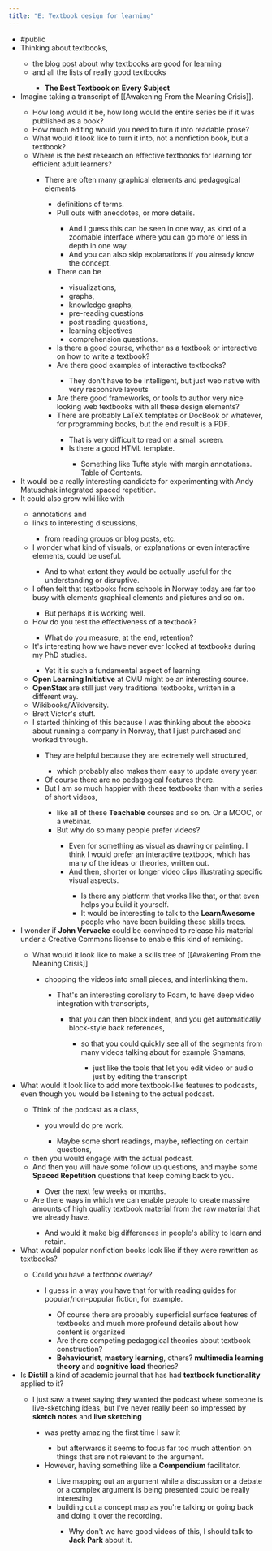 ```yaml
---
title: "E: Textbook design for learning"
---
```


- #public<span id='Xi8dVj_72'/>
- Thinking about textbooks,<span id='DKclQisnj'/>
    - the [blog post](https://teacherhead.com/2020/04/20/the-next-edu-revolution-textbooks/) about why textbooks are good for learning<span id='O0A9BkTWL'/>
    - and all the lists of really good textbooks<span id='EOeg0l-M1'/>
        - **The Best Textbook on Every Subject**<span id='snYklfitj'/>
- Imagine taking a transcript of [[Awakening From the Meaning Crisis]].<span id='7-DERn2yG'/>
    - How long would it be, how long would the entire series be if it was published as a book?<span id='jSvyWJn_p'/>
    - How much editing would you need to turn it into readable prose?<span id='LGls31hzi'/>
    - What would it look like to turn it into, not a nonfiction book, but a textbook?<span id='7h4bvEJIS'/>
    - Where is the best research on effective textbooks for learning for efficient adult learners?<span id='lXtR90BGt'/>
        - There are often many graphical elements and pedagogical elements<span id='ItsfuliGD'/>
            - definitions of terms.<span id='g4w7htaZy'/>
            - Pull outs with anecdotes, or more details.<span id='BQ8jn7Poq'/>
                - And I guess this can be seen in one way, as kind of a zoomable interface where you can go more or less in depth in one way.<span id='Znln8MSO1'/>
                - And you can also skip explanations if you already know the concept.<span id='AeCNPkvJc'/>
            - There can be<span id='dQiII5AVG'/>
                - visualizations,<span id='JjAWcMJha'/>
                - graphs,<span id='J4JqBhW5D'/>
                - knowledge graphs,<span id='JBLNCDVSV'/>
                - pre-reading questions<span id='3SOSqO9wP'/>
                - post reading questions,<span id='ARsG-1ZV4'/>
                - learning objectives<span id='TG3vl6EhM'/>
                - comprehension questions.<span id='vDudhUAyU'/>
            - Is there a good course, whether as a textbook or interactive on how to write a textbook?<span id='WRuL5It-N'/>
            - Are there good examples of interactive textbooks?<span id='_uI_Fh38v'/>
                - They don't have to be intelligent, but just web native with very responsive layouts<span id='U-Mn36pNd'/>
            - Are there good frameworks, or tools to author very nice looking web textbooks with all these design elements?<span id='5WKjLlB4m'/>
            - There are probably LaTeX templates or DocBook or whatever, for programming books, but the end result is a PDF.<span id='teKJ5mNYM'/>
                - That is very difficult to read on a small screen.<span id='uFt_ZB6vU'/>
                - Is there a good HTML template.<span id='dzaneARL9'/>
                    - Something like Tufte style with margin annotations. Table of Contents.<span id='kt5l557_a'/>
- It would be a really interesting candidate for experimenting with Andy Matuschak integrated spaced repetition.<span id='ANCpKlZeK'/>
- It could also grow wiki like with<span id='j2ulpJQkv'/>
    - annotations and<span id='og0IbsPO6'/>
    - links to interesting discussions,<span id='Ug6pfkT_g'/>
        - from reading groups or blog posts, etc.<span id='jxUceBAJp'/>
    - I wonder what kind of visuals, or explanations or even interactive elements, could be useful.<span id='e2pRhbBnG'/>
        - And to what extent they would be actually useful for the understanding or disruptive.<span id='DIGmD8tqN'/>
    - I often felt that textbooks from schools in Norway today are far too busy with elements graphical elements and pictures and so on.<span id='OlU6e88rg'/>
        - But perhaps it is working well.<span id='qXjZeNHI5'/>
    - How do you test the effectiveness of a textbook?<span id='TgphWHVFh'/>
        - What do you measure, at the end, retention?<span id='Hvk0KTPQN'/>
    - It's interesting how we have never ever looked at textbooks during my PhD studies.<span id='C1sr9lK8F'/>
        - Yet it is such a fundamental aspect of learning.<span id='pIh5Hx5rW'/>
    - **Open Learning Initiative** at CMU might be an interesting source.<span id='4EYGlZ2bX'/>
    - **OpenStax** are still just very traditional textbooks, written in a different way.<span id='dsuVQ7Cgd'/>
    - Wikibooks/Wikiversity.<span id='b8rDojWPH'/>
    - Brett Victor's stuff.<span id='cnj0x7vIb'/>
    - I started thinking of this because I was thinking about the ebooks about running a company in Norway, that I just purchased and worked through.<span id='eJNVo_SDy'/>
        - They are helpful because they are extremely well structured,<span id='lU-ADqtWW'/>
            - which probably also makes them easy to update every year.<span id='YY0dWDtiJ'/>
        - Of course there are no pedagogical features there.<span id='G2YWW9_Xw'/>
        - But I am so much happier with these textbooks than with a series of short videos,<span id='PLOTlVLRN'/>
            - like all of these **Teachable** courses and so on. Or a MOOC, or a webinar.<span id='KEi5u3J3E'/>
            - But why do so many people prefer videos?<span id='uFHwbPdvB'/>
                - Even for something as visual as drawing or painting. I think I would prefer an interactive textbook, which has many of the ideas or theories, written out.<span id='hz66iYUdJ'/>
                - And then, shorter or longer video clips illustrating specific visual aspects.<span id='cef2GG-OU'/>
                    - Is there any platform that works like that, or that even helps you build it yourself.<span id='vZ8NNW8AX'/>
                    - It would be interesting to talk to the **LearnAwesome** people who have been building these skills trees.<span id='JfWAf0BMA'/>
- I wonder if **John Vervaeke** could be convinced to release his material under a Creative Commons license to enable this kind of remixing.<span id='qqOQeoJBU'/>
    - What would it look like to make a skills tree of [[Awakening From the Meaning Crisis]]<span id='CgF2E05ti'/>
        - chopping the videos into small pieces, and interlinking them.<span id='7JPlR619u'/>
            - That's an interesting corollary to Roam, to have deep video integration with transcripts,<span id='EW_DnEy2d'/>
                - that you can then block indent, and you get automatically block-style back references,<span id='AGEbnSBZT'/>
                    - so that you could quickly see all of the segments from many videos talking about for example Shamans,<span id='-rWxn2zKw'/>
                        - just like the tools that let you edit video or audio just by editing the transcript<span id='Oey3aHzWu'/>
- What would it look like to add more textbook-like features to podcasts, even though you would be listening to the actual podcast.<span id='ChCE37mwL'/>
    - Think of the podcast as a class,<span id='t4Rhgb_F-'/>
        - you would do pre work.<span id='Pb0HKJ3qs'/>
            - Maybe some short readings, maybe, reflecting on certain questions,<span id='G1WJS6C9H'/>
    - then you would engage with the actual podcast.<span id='sEuGY3Ax0'/>
    - And then you will have some follow up questions, and maybe some **Spaced Repetition** questions that keep coming back to you.<span id='GI-w6FfQi'/>
        - Over the next few weeks or months.<span id='YeiU9L6za'/>
    - Are there ways in which we can enable people to create massive amounts of high quality textbook material from the raw material that we already have.<span id='SthJd787I'/>
        - And would it make big differences in people's ability to learn and retain.<span id='yVaQtSVav'/>
- What would popular nonfiction books look like if they were rewritten as textbooks?<span id='a_U2_Myf1'/>
    - Could you have a textbook overlay?<span id='40qUFfhNG'/>
        - I guess in a way you have that for with reading guides for popular/non-popular fiction, for example.<span id='yNKUyzZWA'/>
            - Of course there are probably superficial surface features of textbooks and much more profound details about how content is organized<span id='tvCYyoqkY'/>
            - Are there competing pedagogical theories about textbook construction?<span id='art3LG1J6'/>
            - **Behaviourist**, **mastery learning**, others? **multimedia learning theory** and **cognitive load** theories?<span id='g16XcCIrX'/>
- Is **Distill** a kind of academic journal that has had **textbook functionality** applied to it?<span id='1_jpFwcrY'/>
    - I just saw a tweet saying they wanted the podcast where someone is live-sketching ideas, but I've never really been so impressed by **sketch notes** and **live sketching**<span id='jlE2A77dD'/>
        - was pretty amazing the first time I saw it<span id='w0P8n_jGP'/>
            - but afterwards it seems to focus far too much attention on things that are not relevant to the argument.<span id='JIT_hIA9j'/>
        - However, having something like a **Compendium** facilitator.<span id='PvRXZh9X9'/>
            - Live mapping out an argument while a discussion or a debate or a complex argument is being presented could be really interesting<span id='n-HRT4Gmr'/>
            - building out a concept map as you're talking or going back and doing it over the recording.<span id='GphNgpNTC'/>
                - Why don't we have good videos of this, I should talk to **Jack Park** about it.<span id='rODuarZti'/>

